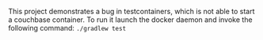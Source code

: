 This project demonstrates a bug in testcontainers, which is not able to start
a couchbase container.
To run it launch the docker daemon and invoke the following command:
`./gradlew test`
